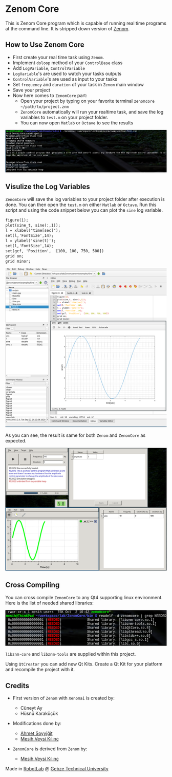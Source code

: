 # Zenom Core

This is Zenom Core program which is capable of running real time programs 
at the command line. It is stripped down version of [Zenom](https://github.com/GTUKontrolRobotik/Zenom). 

## How to Use Zenom Core

* First create your real time task using `Zenom`. 
* Implement `doloop` method of your `ControlBase` class
* Add `LogVariable`, `ControlVariable`
* `LogVariable`'s are used to watch your tasks outputs
* `ControlVariable`'s are used as input to your tasks
* Set `frequency` and `duration` of your task in `Zenom` main window
* Save your project
* Now here comes to `ZenomCore` part:
  * Open your project by typing on your favorite terminal `zenomcore ~/path/to/project.znm`
  * `ZenomCore` automatically will run your realtime task, and save the log variables to `test.m` on your project folder.
  * You can now open `Matlab` or `Octave` to see the results

![Commandline Output of ZenomCore][cmd]

## Visulize the Log Variables

`ZenomCore` will save the log variables to your project folder after execution is done.
You can then open the `test.m` on either `Matlab` or `Octave`. Run this script and
using the code snippet below you can plot the `sine` log variable.

```
figure(1);
plot(sine_t, sine(:,1));
l = xlabel("time[sec]");
set(l,'FontSize',14);
l = ylabel('sine(t)');
set(l,'FontSize',14);
set(gcf, 'Position',  [100, 100, 750, 500])
grid on;
grid minor;
```

![Octave Plotting][octave]

As you can see, the result is same for both `Zenom` and `ZenomCore` as expected.

![Zenom Plotting][zenom]

## Cross Compiling

You can cross compile `ZenomCore` to any Qt4 supporting linux environment.
Here is the list of needed shared libraries:

![Shared Libraries][shared]

`libznm-core` and `libznm-tools` are supplied within this project.

Using `QtCreator` you can add new Qt Kits. Create a Qt Kit for your platform and
recompile the project with it.

## Credits

* First version of `Zenom` with `Xenomai` is created by:
  * Cüneyt Ay
  * Hüsnü Karaküçük

* Modifications done by:
  * [Ahmet Soyyiğit][ahmet]
  * [Mesih Veysi Kılınç][mesih]

* `ZenomCore` is derived from `Zenom` by:
  * [Mesih Veysi Kılınç][mesih]

Made in [RobotLab][robotlab] @ [Gebze Technical University][gtu]

[octave]: https://github.com/GTUKontrolRobotik/ZenomCore/blob/master/doc/octave.png
[cmd]: https://github.com/GTUKontrolRobotik/ZenomCore/blob/master/doc/cmd.png
[zenom]: https://github.com/GTUKontrolRobotik/ZenomCore/blob/master/doc/zenom.png
[shared]: https://github.com/GTUKontrolRobotik/ZenomCore/blob/master/doc/shared.png
[gtu]: https://www.gtu.edu.tr/
[robotlab]: https://bilmuh.gtu.edu.tr/robotlab/contact.html
[mesih]: https://github.com/MesihK
[ahmet]: https://github.com/ahmedius2
